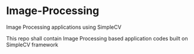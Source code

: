 # Image-Processing
Image Processing applications using SimpleCV

This repo shall contain Image Processing based application codes built on SimpleCV framework
